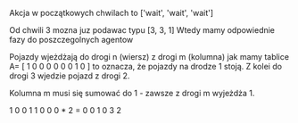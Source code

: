 Akcja w początkowych chwilach to ['wait', 'wait', 'wait']


Od chwili 3 mozna juz podawac typu [3, 3, 1]
Wtedy mamy odpowiednie fazy do poszczegolnych agentow

Pojazdy wjeżdżają do drogi n (wiersz) z drogi m (kolumna)
jak mamy tablice A=
[
  1 0 0
  0 0 0
  0 1 0
] to oznacza, że pojazdy na drodze 1 stoją.
Z kolei do drogi 3 wjedzie pojazd z drogi 2.

Kolumna m musi się sumować do 1 - zawsze z drogi m wyjeżdża 1.

1 0 0   1       1
0 0 0 * 2   =   0
0 1 0   3       2